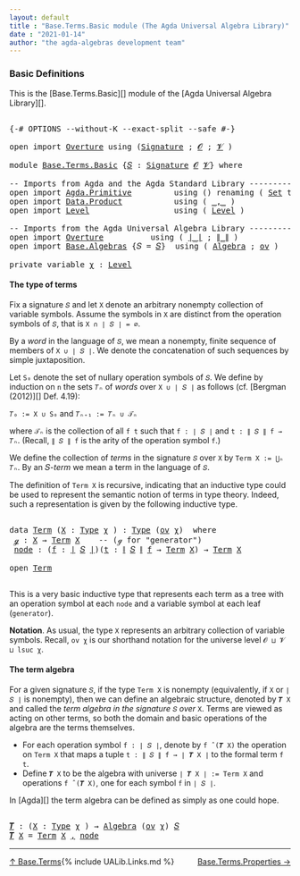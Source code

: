 ```yaml
---
layout: default
title : "Base.Terms.Basic module (The Agda Universal Algebra Library)"
date : "2021-01-14"
author: "the agda-algebras development team"
---
```


### <a id="basic-definitions">Basic Definitions</a>

This is the [Base.Terms.Basic][] module of the [Agda Universal Algebra Library][].

<pre class="Agda">

<a id="313" class="Symbol">{-#</a> <a id="317" class="Keyword">OPTIONS</a> <a id="325" class="Pragma">--without-K</a> <a id="337" class="Pragma">--exact-split</a> <a id="351" class="Pragma">--safe</a> <a id="358" class="Symbol">#-}</a>

<a id="363" class="Keyword">open</a> <a id="368" class="Keyword">import</a> <a id="375" href="Overture.html" class="Module">Overture</a> <a id="384" class="Keyword">using</a> <a id="390" class="Symbol">(</a><a id="391" href="Overture.Signatures.html#3171" class="Function">Signature</a> <a id="401" class="Symbol">;</a> <a id="403" href="Overture.Signatures.html#520" class="Generalizable">𝓞</a> <a id="405" class="Symbol">;</a> <a id="407" href="Overture.Signatures.html#522" class="Generalizable">𝓥</a> <a id="409" class="Symbol">)</a>

<a id="412" class="Keyword">module</a> <a id="419" href="Base.Terms.Basic.html" class="Module">Base.Terms.Basic</a> <a id="436" class="Symbol">{</a><a id="437" href="Base.Terms.Basic.html#437" class="Bound">𝑆</a> <a id="439" class="Symbol">:</a> <a id="441" href="Overture.Signatures.html#3171" class="Function">Signature</a> <a id="451" href="Overture.Signatures.html#520" class="Generalizable">𝓞</a> <a id="453" href="Overture.Signatures.html#522" class="Generalizable">𝓥</a><a id="454" class="Symbol">}</a> <a id="456" class="Keyword">where</a>

<a id="463" class="Comment">-- Imports from Agda and the Agda Standard Library ----------------</a>
<a id="531" class="Keyword">open</a> <a id="536" class="Keyword">import</a> <a id="543" href="Agda.Primitive.html" class="Module">Agda.Primitive</a>         <a id="566" class="Keyword">using</a> <a id="572" class="Symbol">()</a> <a id="575" class="Keyword">renaming</a> <a id="584" class="Symbol">(</a> <a id="586" href="Agda.Primitive.html#326" class="Primitive">Set</a> <a id="590" class="Symbol">to</a> <a id="593" class="Primitive">Type</a> <a id="598" class="Symbol">)</a>
<a id="600" class="Keyword">open</a> <a id="605" class="Keyword">import</a> <a id="612" href="Data.Product.html" class="Module">Data.Product</a>           <a id="635" class="Keyword">using</a> <a id="641" class="Symbol">(</a> <a id="643" href="Agda.Builtin.Sigma.html#236" class="InductiveConstructor Operator">_,_</a> <a id="647" class="Symbol">)</a>
<a id="649" class="Keyword">open</a> <a id="654" class="Keyword">import</a> <a id="661" href="Level.html" class="Module">Level</a>                  <a id="684" class="Keyword">using</a> <a id="690" class="Symbol">(</a> <a id="692" href="Agda.Primitive.html#597" class="Postulate">Level</a> <a id="698" class="Symbol">)</a>

<a id="701" class="Comment">-- Imports from the Agda Universal Algebra Library ----------------</a>
<a id="769" class="Keyword">open</a> <a id="774" class="Keyword">import</a> <a id="781" href="Overture.html" class="Module">Overture</a>          <a id="799" class="Keyword">using</a> <a id="805" class="Symbol">(</a> <a id="807" href="Overture.Basic.html#4303" class="Function Operator">∣_∣</a> <a id="811" class="Symbol">;</a> <a id="813" href="Overture.Basic.html#4341" class="Function Operator">∥_∥</a> <a id="817" class="Symbol">)</a>
<a id="819" class="Keyword">open</a> <a id="824" class="Keyword">import</a> <a id="831" href="Base.Algebras.html" class="Module">Base.Algebras</a> <a id="845" class="Symbol">{</a><a id="846" class="Argument">𝑆</a> <a id="848" class="Symbol">=</a> <a id="850" href="Base.Terms.Basic.html#437" class="Bound">𝑆</a><a id="851" class="Symbol">}</a>  <a id="854" class="Keyword">using</a> <a id="860" class="Symbol">(</a> <a id="862" href="Base.Algebras.Basic.html#3051" class="Function">Algebra</a> <a id="870" class="Symbol">;</a> <a id="872" href="Base.Algebras.Products.html#3109" class="Function">ov</a> <a id="875" class="Symbol">)</a>

<a id="878" class="Keyword">private</a> <a id="886" class="Keyword">variable</a> <a id="895" href="Base.Terms.Basic.html#895" class="Generalizable">χ</a> <a id="897" class="Symbol">:</a> <a id="899" href="Agda.Primitive.html#597" class="Postulate">Level</a>
</pre>

#### <a id="the-type-of-terms">The type of terms</a>

Fix a signature `𝑆` and let `X` denote an arbitrary nonempty collection of variable symbols. Assume the symbols in `X` are distinct from the operation symbols of `𝑆`, that is `X ∩ ∣ 𝑆 ∣ = ∅`.

By a *word* in the language of `𝑆`, we mean a nonempty, finite sequence of members of `X ∪ ∣ 𝑆 ∣`. We denote the concatenation of such sequences by simple juxtaposition.

Let `S₀` denote the set of nullary operation symbols of `𝑆`. We define by induction on `n` the sets `𝑇ₙ` of *words* over `X ∪ ∣ 𝑆 ∣` as follows (cf. [Bergman (2012)][] Def. 4.19):

`𝑇₀ := X ∪ S₀` and `𝑇ₙ₊₁ := 𝑇ₙ ∪ 𝒯ₙ`

where `𝒯ₙ` is the collection of all `f t` such that `f : ∣ 𝑆 ∣` and `t : ∥ 𝑆 ∥ f → 𝑇ₙ`. (Recall, `∥ 𝑆 ∥ f` is the arity of the operation symbol `f`.)

We define the collection of *terms* in the signature `𝑆` over `X` by `Term X := ⋃ₙ 𝑇ₙ`. By an 𝑆-*term* we mean a term in the language of `𝑆`.

The definition of `Term X` is recursive, indicating that an inductive type could be used to represent the semantic notion of terms in type theory. Indeed, such a representation is given by the following inductive type.

<pre class="Agda">

<a id="2082" class="Keyword">data</a> <a id="Term"></a><a id="2087" href="Base.Terms.Basic.html#2087" class="Datatype">Term</a> <a id="2092" class="Symbol">(</a><a id="2093" href="Base.Terms.Basic.html#2093" class="Bound">X</a> <a id="2095" class="Symbol">:</a> <a id="2097" href="Base.Terms.Basic.html#593" class="Primitive">Type</a> <a id="2102" href="Base.Terms.Basic.html#895" class="Generalizable">χ</a> <a id="2104" class="Symbol">)</a> <a id="2106" class="Symbol">:</a> <a id="2108" href="Base.Terms.Basic.html#593" class="Primitive">Type</a> <a id="2113" class="Symbol">(</a><a id="2114" href="Base.Algebras.Products.html#3109" class="Function">ov</a> <a id="2117" href="Base.Terms.Basic.html#2102" class="Bound">χ</a><a id="2118" class="Symbol">)</a>  <a id="2121" class="Keyword">where</a>
 <a id="Term.ℊ"></a><a id="2128" href="Base.Terms.Basic.html#2128" class="InductiveConstructor">ℊ</a> <a id="2130" class="Symbol">:</a> <a id="2132" href="Base.Terms.Basic.html#2093" class="Bound">X</a> <a id="2134" class="Symbol">→</a> <a id="2136" href="Base.Terms.Basic.html#2087" class="Datatype">Term</a> <a id="2141" href="Base.Terms.Basic.html#2093" class="Bound">X</a>    <a id="2146" class="Comment">-- (ℊ for &quot;generator&quot;)</a>
 <a id="Term.node"></a><a id="2170" href="Base.Terms.Basic.html#2170" class="InductiveConstructor">node</a> <a id="2175" class="Symbol">:</a> <a id="2177" class="Symbol">(</a><a id="2178" href="Base.Terms.Basic.html#2178" class="Bound">f</a> <a id="2180" class="Symbol">:</a> <a id="2182" href="Overture.Basic.html#4303" class="Function Operator">∣</a> <a id="2184" href="Base.Terms.Basic.html#437" class="Bound">𝑆</a> <a id="2186" href="Overture.Basic.html#4303" class="Function Operator">∣</a><a id="2187" class="Symbol">)(</a><a id="2189" href="Base.Terms.Basic.html#2189" class="Bound">t</a> <a id="2191" class="Symbol">:</a> <a id="2193" href="Overture.Basic.html#4341" class="Function Operator">∥</a> <a id="2195" href="Base.Terms.Basic.html#437" class="Bound">𝑆</a> <a id="2197" href="Overture.Basic.html#4341" class="Function Operator">∥</a> <a id="2199" href="Base.Terms.Basic.html#2178" class="Bound">f</a> <a id="2201" class="Symbol">→</a> <a id="2203" href="Base.Terms.Basic.html#2087" class="Datatype">Term</a> <a id="2208" href="Base.Terms.Basic.html#2093" class="Bound">X</a><a id="2209" class="Symbol">)</a> <a id="2211" class="Symbol">→</a> <a id="2213" href="Base.Terms.Basic.html#2087" class="Datatype">Term</a> <a id="2218" href="Base.Terms.Basic.html#2093" class="Bound">X</a>

<a id="2221" class="Keyword">open</a> <a id="2226" href="Base.Terms.Basic.html#2087" class="Module">Term</a>

</pre>

This is a very basic inductive type that represents each term as a tree with an operation symbol at each `node` and a variable symbol at each leaf (`generator`).

**Notation**. As usual, the type `X` represents an arbitrary collection of variable symbols. Recall, `ov χ` is our shorthand notation for the universe level `𝓞 ⊔ 𝓥 ⊔ lsuc χ`.


#### <a id="the-term-algebra">The term algebra</a>

For a given signature `𝑆`, if the type `Term X` is nonempty (equivalently, if `X` or `∣ 𝑆 ∣` is nonempty), then we can define an algebraic structure, denoted by `𝑻 X` and called the *term algebra in the signature* `𝑆` *over* `X`.  Terms are viewed as acting on other terms, so both the domain and basic operations of the algebra are the terms themselves.


+ For each operation symbol `f : ∣ 𝑆 ∣`, denote by `f ̂ (𝑻 X)` the operation on `Term X` that maps a tuple `t : ∥ 𝑆 ∥ f → ∣ 𝑻 X ∣` to the formal term `f t`.
+ Define `𝑻 X` to be the algebra with universe `∣ 𝑻 X ∣ := Term X` and operations `f ̂ (𝑻 X)`, one for each symbol `f` in `∣ 𝑆 ∣`.

In [Agda][] the term algebra can be defined as simply as one could hope.

<pre class="Agda">

<a id="𝑻"></a><a id="3370" href="Base.Terms.Basic.html#3370" class="Function">𝑻</a> <a id="3372" class="Symbol">:</a> <a id="3374" class="Symbol">(</a><a id="3375" href="Base.Terms.Basic.html#3375" class="Bound">X</a> <a id="3377" class="Symbol">:</a> <a id="3379" href="Base.Terms.Basic.html#593" class="Primitive">Type</a> <a id="3384" href="Base.Terms.Basic.html#895" class="Generalizable">χ</a> <a id="3386" class="Symbol">)</a> <a id="3388" class="Symbol">→</a> <a id="3390" href="Base.Algebras.Basic.html#3051" class="Function">Algebra</a> <a id="3398" class="Symbol">(</a><a id="3399" href="Base.Algebras.Products.html#3109" class="Function">ov</a> <a id="3402" href="Base.Terms.Basic.html#895" class="Generalizable">χ</a><a id="3403" class="Symbol">)</a> <a id="3405" href="Base.Terms.Basic.html#437" class="Bound">𝑆</a>
<a id="3407" href="Base.Terms.Basic.html#3370" class="Function">𝑻</a> <a id="3409" href="Base.Terms.Basic.html#3409" class="Bound">X</a> <a id="3411" class="Symbol">=</a> <a id="3413" href="Base.Terms.Basic.html#2087" class="Datatype">Term</a> <a id="3418" href="Base.Terms.Basic.html#3409" class="Bound">X</a> <a id="3420" href="Agda.Builtin.Sigma.html#236" class="InductiveConstructor Operator">,</a> <a id="3422" href="Base.Terms.Basic.html#2170" class="InductiveConstructor">node</a>
</pre>

------------------------------

<span style="float:left;">[↑ Base.Terms](Base.Terms.html)</span>
<span style="float:right;">[Base.Terms.Properties →](Base.Terms.Properties.html)</span>

{% include UALib.Links.md %}
